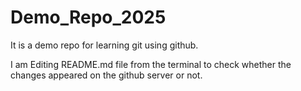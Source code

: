 # Demo_Repo_2025
It is a demo repo for learning git using github.

I am Editing README.md file from the terminal to check whether the changes appeared on the github server or not.
